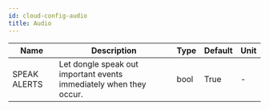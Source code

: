 ```yaml
---
id: cloud-config-audio
title: Audio
---
```


| Name | Description | Type | Default | Unit |
| ------ | ------ | ------ | ------ | ------ |
| SPEAK ALERTS | Let dongle speak out important events immediately when they occur. | bool | True | - |
